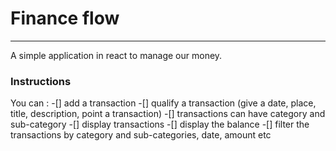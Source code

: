 # Finance flow
***
A simple application in react to manage our money. 

### Instructions
You can :
-[] add a transaction 
-[] qualify a transaction (give a date, place, title, description, point a transaction)
-[] transactions can have category and sub-category
-[] display transactions
-[] display the balance
-[] filter the transactions by category and sub-categories, date, amount etc
